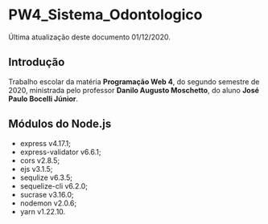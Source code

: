 # PW4_Sistema_Odontologico

Última atualização deste documento 01/12/2020.

## Introdução

Trabalho escolar da matéria **Programação Web 4**, do segundo semestre de 2020, ministrada pelo professor **Danilo Augusto Moschetto**, do aluno **José Paulo Bocelli Júnior**.

## Módulos do Node.js

 - express v4.17.1;
 - express-validator v6.6.1;
 - cors v2.8.5;
 - ejs v3.1.5;
 - sequlize v6.3.5;
 - sequelize-cli v6.2.0;
 - sucrase v3.16.0;
 - nodemon v2.0.6;
 - yarn v1.22.10.
